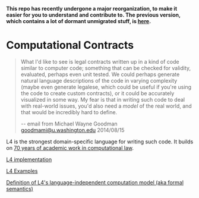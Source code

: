 **This repo has recently undergone a major reorganization, to make it easier for you to understand and contribute to. The previous version, which contains a lot of dormant unmigrated stuff, is [here](https://github.com/legalese/legalese-compiler-legacy).**

# Computational Contracts

> What I'd like to see is legal contracts written up in a kind of code
similar to computer code; something that can be checked for validity,
evaluated, perhaps even unit tested. We could perhaps generate natural
language descriptions of the code in varying complexity (maybe even
generate legalese, which could be useful if you're using the code to
create custom contracts), or it could be accurately visualized in some
way. My fear is that in writing such code to deal with real-world
issues, you'd also need a *model* of the real world, and that would be
incredibly hard to define.
>
> -- email from Michael Wayne Goodman <goodmami@u.washington.edu> 2014/08/15

L4 is the strongest domain-specific language for writing such code. It builds on [70 years of academic work in computational law](https://legalese.com/#informatics-content).

[L4 implementation](https://github.com/legalese/complaw-deeptech/tree/master/L4/pyL4)

[L4 Examples](https://github.com/legalese/complaw-deeptech/tree/master/L4/pyL4/examples/src_sexpr)

[Definition of L4's language-independent computation model (aka formal semantics)](https://github.com/legalese/complaw-deeptech/blob/master/L4/language-independent/LegaleseResearchReportApril2018/LegaleseResearchReportApril2018.pdf)
